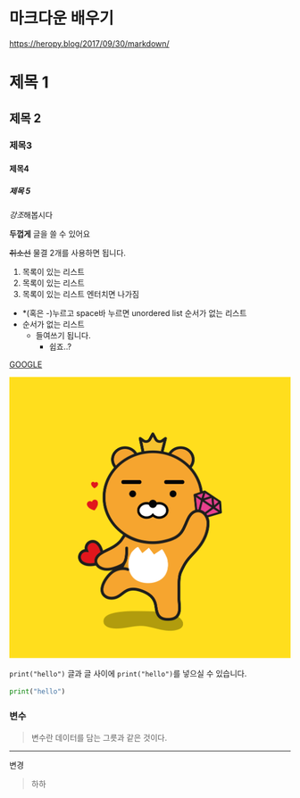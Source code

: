 # 마크다운 배우기

https://heropy.blog/2017/09/30/markdown/



# 제목 1

## 제목 2

### 제목3

#### 제목4

##### 제목 5



*강조*해봅시다

**두껍게** 글을 쓸 수 있어요

~~취소선~~ 물결 2개를 사용하면 됩니다.



1. 목록이 있는 리스트
2. 목록이 있는 리스트
3. 목록이 있는 리스트 엔터치면 나가짐



* *(혹은 -)누르고 space바 누르면 unordered list 순서가 없는 리스트
* 순서가 없는 리스트
  * 들여쓰기 됩니다.
    * 쉽죠..?



[GOOGLE](https://google.com) 



![카카오프렌즈 라이언 마스크 이미지 등 라이언 배경화면 이미지 &amp; 일러스트 ai 파일](markdown_test.assets/img.jpg)



`print("hello")` 글과 글 사이에 `print("hello")`를 넣으실 수 있습니다.



```python
print("hello")
```



### 변수

> 변수란 데이터를 담는 그릇과 같은 것이다.

---



변경

>하하

